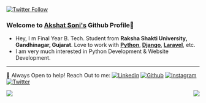 
[![Twitter Follow](https://img.shields.io/twitter/follow/akshat_soni64?color=1DA1F2&logo=twitter&style=for-the-badge)](https://twitter.com/intent/follow?original_referer=https%3A%2F%2Fgithub.com%2Fakshatsoni64&screen_name=akshat_soni64)


### Welcome to [Akshat Soni's](https://about.me/akshatsoni64) Github Profile👋

- Hey, I m Final Year B. Tech. Student from **Raksha Shakti University, Gandhinagar, Gujarat**. Love to work with [**Python**](https://www.python.org/), [**Django**](https://www.djangoproject.com/), [**Laravel**](https://www.laravel.com/), etc.
- I am very much interested in Python Development & Website Development.

*******
💬 Always Open to help! Reach Out to me: 
[![Linkedin](https://img.shields.io/badge/linkedin%20-%230077B5.svg?&style=for-the-badge&logo=linkedin&logoColor=white)](https://linkedin.com/in/akshatsoni64)
[![Github](https://img.shields.io/badge/github%20-%23121011.svg?&style=for-the-badge&logo=github&logoColor=white)](https://github.com/akshatsoni64)
[![Instagram](https://img.shields.io/badge/akshatsoni64%20-%23E4405F.svg?&style=for-the-badge&logo=Instagram&logoColor=white)](https://instagram.com/akshatsoni64)
[![Twitter](https://img.shields.io/badge/akshat_soni64%20-%231DA1F2.svg?&style=for-the-badge&logo=Twitter&logoColor=white)](https://twitter.com/akshat_soni64)
<div>
<img align="left" src="https://github-readme-stats.vercel.app/api?username=akshatsoni64&show_icons=true&hide_border=true&icon_color=5CFF33">
<img align="right" src="https://github-readme-stats.vercel.app/api/top-langs/?username=akshatsoni64&hide_border=true&hide=javascript,html">
</div>
